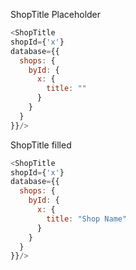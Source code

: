 ShopTitle Placeholder
```js padded
<ShopTitle 
shopId={'x'}
database={{
  shops: {
    byId: {
      x: {
        title: ""
      }
    }
  }
}}/>
```

ShopTitle filled
```js padded
<ShopTitle 
shopId={'x'}
database={{
  shops: {
    byId: {
      x: {
        title: "Shop Name"
      }
    }
  }
}}/>

```